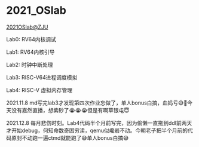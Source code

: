 # 2021_OSlab
[2021OSlab@ZJU](https://github.com/BestLarry/OS-LAB)

Lab0: RV64内核调试

Lab1: RV64内核引导

Lab2: 时钟中断处理

Lab3: RISC-V64进程调度模拟

Lab4: RISC-V 虚拟内存管理

   2021.11.8 md写完lab3才发现第四次作业忘做了，单人bonus白搞，血妈亏😅🤡今天没有嘉然直播，想紫砂了😭😭😭但是有啊草银屯😇
   
   2021.12.8 每月悲伤时刻。Lab4代码半个月前写完，因为偷懒一直拖到ddl前两天才开始debug，何知命数奇困穷渎，qemu似巉岩不动。今朝老子把半个月前的代码原封不动跑一遍ctmd就能跑了😅单人bonus白搞😅
